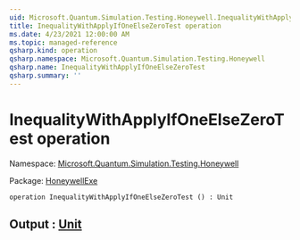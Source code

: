 ```yaml
---
uid: Microsoft.Quantum.Simulation.Testing.Honeywell.InequalityWithApplyIfOneElseZeroTest
title: InequalityWithApplyIfOneElseZeroTest operation
ms.date: 4/23/2021 12:00:00 AM
ms.topic: managed-reference
qsharp.kind: operation
qsharp.namespace: Microsoft.Quantum.Simulation.Testing.Honeywell
qsharp.name: InequalityWithApplyIfOneElseZeroTest
qsharp.summary: ''
---
```


# InequalityWithApplyIfOneElseZeroTest operation

Namespace: [Microsoft.Quantum.Simulation.Testing.Honeywell](xref:Microsoft.Quantum.Simulation.Testing.Honeywell)

Package: [HoneywellExe](https://nuget.org/packages/HoneywellExe)




```qsharp
operation InequalityWithApplyIfOneElseZeroTest () : Unit
```


## Output : [Unit](xref:microsoft.quantum.qsharp.valueliterals#unit-literal)

